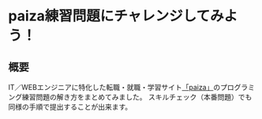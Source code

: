 # paiza練習問題にチャレンジしてみよう！

## 概要  
IT／WEBエンジニアに特化した転職・就職・学習サイト[「paiza」](https://paiza.jp/")のプログラミング練習問題の解き方をまとめてみました。  
スキルチェック（本番問題）でも同様の手順で提出することが出来ます。
